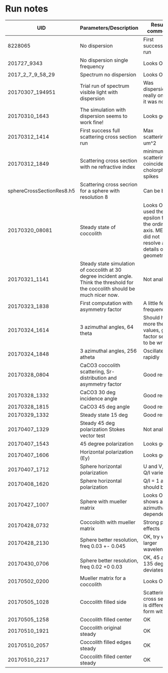 # Run notes

| UID     | Parameters/Description | Results comments |
--------- | ---------------------- | ---------------- |
8228065 | No dispersion | First successfull run |
201727_9343 | No dispersion single frequency | Looks OK |
2017_2_7_9_58_29 | Spectrum no dispersion | Looks OK |
20170307_194951 | Trial run of spectrum visible light with dispersion | Was dispersion really on? No, it was not |
20170310_1643 | The simulation with dispersion seems to work fine! | Looks good |
20170312_1414 | First success full scattering cross section run | Max scattering 48 um^2 |
20170312_1849 | Scattering cross section with ne refractive index | minimum scattering coincide with cholorphyll spikes |
sphereCrossSectionRes8.h5 | Scattering cross secrion for a sphere with resolution 8 | Can be better |
20170320_08081 | Steady state of coccolith | Looks OK, used the epsilon for the ordinary axis. MEEP did not resolve all the details of the geometry |
20170321_1141 | Steady state simulation of coccolith at 30 degree incident angle. Think the threshold for the coccolith should be much nicer now. | Not analysed |
20170323_1838 | First computation with asymmetry factor | A little few frequencies |
20170324_1614 | 3 azimuthal angles, 64 theta | Should have more theta values, g factor seems to be wrong |
20170324_1848 | 3 azimuthal angles, 256 atheta | Oscillates rapidly |
20170328_0804 | CaCO3 coccolith scattering, Sr-distribution and asymmetry factor | Good results |
20170328_1332 | CaCO3 30 deg incidence angle | Good results |
20170328_1815 | CaCO3 45 deg angle | Good results |
20170329_1332 | Steady state 15 deg | Good results |
20170407_1329 | Steady 45 deg polarization Stokes vector test | Not analysed |
20170407_1543 | 45 degree polarization | Looks good |
20170407_1606 | Horizontal polarization (Ey) | Looks good |
20170407_1712 | Sphere horizontal polarization | U and V, zero Q/I varies... |
20170408_1620 | Sphere horizontal polarization | Q/I = 1 as it should be |
20170427_1007 | Sphere with mueller matrix | Looks OK, it shows a small azimuthal dependencies |
20170428_0732 | Coccoloith with mueller matrix | Strong peak effects |
20170428_2130 | Sphere better resolution, freq 0.03 +- 0.045 | OK, try with larger wavelength |
20170430_0706 | Sphere better resolution, freq 0.02 +0 0.03 | OK, 45 and 135 deg deviates a bit |
20170502_0200 | Mueller matrix for a coccolith | Looks OK |
20170505_1028 | Coccolith filled side | Scattering cross section is different form without |
20170505_1258 | Coccolith filled center | OK |
20170510_1921 | Coccolith original steady | OK |
20170510_2057 | Coccolith filled edges steady | OK |
20170510_2217 | Coccolith filled center steady | OK |
